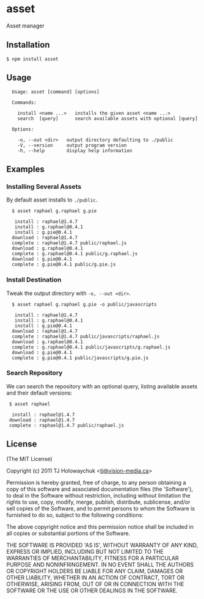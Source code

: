 
# asset

  Asset manager

## Installation

    $ npm install asset

## Usage

      Usage: asset [command] [options]

      Commands:

        install <name ...>   installs the given asset <name ...>
        search  [query]      search available assets with optional [query]

      Options:

        -o, --out <dir>   output directory defaulting to ./public
        -V, --version     output program version
        -h, --help        display help information

## Examples

### Installing Several Assets

 By default asset installs to `./public`.

      $ asset raphael g.raphael g.pie

       install : raphael@1.4.7
       install : g.raphael@0.4.1
       install : g.pie@0.4.1
      download : raphael@1.4.7
      complete : raphael@1.4.7 public/raphael.js
      download : g.raphael@0.4.1
      complete : g.raphael@0.4.1 public/g.raphael.js
      download : g.pie@0.4.1
      complete : g.pie@0.4.1 public/g.pie.js

### Install Destination

  Tweak the output directory with `-o, --out <dir>`.

      $ asset raphael g.raphael g.pie -o public/javascripts

       install : raphael@1.4.7
       install : g.raphael@0.4.1
       install : g.pie@0.4.1
      download : raphael@1.4.7
      complete : raphael@1.4.7 public/javascripts/raphael.js
      download : g.raphael@0.4.1
      complete : g.raphael@0.4.1 public/javascripts/g.raphael.js
      download : g.pie@0.4.1
      complete : g.pie@0.4.1 public/javascripts/g.pie.js

### Search Repository

 We can search the repository with an optional query, listing
 available assets and their default versions:
 
     $ asset raphael

      install : raphael@1.4.7
     download : raphael@1.4.7
     complete : raphael@1.4.7 public/raphael.js
 

## License 

(The MIT License)

Copyright (c) 2011 TJ Holowaychuk &lt;tj@vision-media.ca&gt;

Permission is hereby granted, free of charge, to any person obtaining
a copy of this software and associated documentation files (the
'Software'), to deal in the Software without restriction, including
without limitation the rights to use, copy, modify, merge, publish,
distribute, sublicense, and/or sell copies of the Software, and to
permit persons to whom the Software is furnished to do so, subject to
the following conditions:

The above copyright notice and this permission notice shall be
included in all copies or substantial portions of the Software.

THE SOFTWARE IS PROVIDED 'AS IS', WITHOUT WARRANTY OF ANY KIND,
EXPRESS OR IMPLIED, INCLUDING BUT NOT LIMITED TO THE WARRANTIES OF
MERCHANTABILITY, FITNESS FOR A PARTICULAR PURPOSE AND NONINFRINGEMENT.
IN NO EVENT SHALL THE AUTHORS OR COPYRIGHT HOLDERS BE LIABLE FOR ANY
CLAIM, DAMAGES OR OTHER LIABILITY, WHETHER IN AN ACTION OF CONTRACT,
TORT OR OTHERWISE, ARISING FROM, OUT OF OR IN CONNECTION WITH THE
SOFTWARE OR THE USE OR OTHER DEALINGS IN THE SOFTWARE.